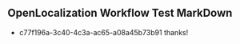 ## OpenLocalization Workflow Test MarkDown
* c77f196a-3c40-4c3a-ac65-a08a45b73b91 thanks!

<!--HONumber=Aug16_HO3-->



